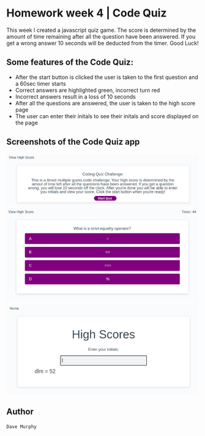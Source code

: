 # Homework week 4 | Code Quiz

This week I created a javascript quiz game. The score is determined by the amount of time remaining after all the question have been answered. If you get a wrong answer 10 seconds will be deducted from the timer. Good Luck!

## Some features of the Code Quiz:

* After the start button is clicked the user is taken to the first question and a 60sec timer starts
* Correct answers are highlighted green, incorrect turn red
* Incorrect answers result in a loss of 10 seconds
* After all the questions are answered, the user is taken to the high score page
* The user can enter their initals to see their initals and score displayed on the page

## Screenshots of the Code Quiz app

![Code Quiz home page](./assets/images/homepage.jpg)
![Code Quiz quiz page](./assets/images/quizpage.jpg)
![Code Quiz score page](./assets/images/scorepage.jpg)

## Author

    Dave Murphy
